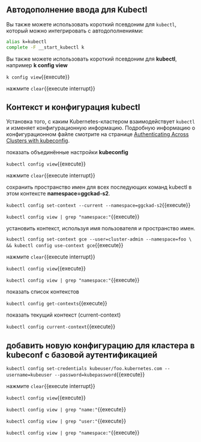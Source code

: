 
## Автодополнение ввода для Kubectl

Вы также можете использовать короткий псевдоним для `kubectl`, который можно интегрировать с автодополнениями:

```bash
alias k=kubectl
complete -F __start_kubectl k
```

Вы также можете использовать короткий псевдоним для **kubectl**, например **k config view**

`k config view`{{execute}}

нажмите ```clear```{{execute interrupt}} 

## Контекст и конфигурация kubectl

Установка того, с каким Kubernetes-кластером взаимодействует `kubectl` и изменяет конфигурационную информацию. Подробную информацию о конфигурационном файле смотрите на странице [Authenticating Across Clusters with kubeconfig](/docs/tasks/access-application-cluster/configure-access-multiple-clusters/).


показать объединённые настройки **kubeconfig**

`kubectl config view`{{execute}}

нажмите ```clear```{{execute interrupt}} 

сохранить пространство имен для всех последующих команд kubectl в этом контексте **namespace=ggckad-s2**. 

`kubectl config set-context --current --namespace=ggckad-s2`{{execute}}

`kubectl config view | grep "namespace:"`{{execute}}

установить контекст, используя имя пользователя и пространство имен.

`kubectl config set-context gce --user=cluster-admin --namespace=foo \
  && kubectl config use-context gce`{{execute}}

нажмите ```clear```{{execute interrupt}} 

`kubectl config view`{{execute}}

`kubectl config view | grep "namespace:"`{{execute}}

показать список контекстов

`kubectl config get-contexts`{{execute}}

показать текущий контекст (current-context)

`kubectl config current-context`{{execute}}

## добавить новую конфигурацию для кластера в kubeconf с базовой аутентификацией

`kubectl config set-credentials kubeuser/foo.kubernetes.com --username=kubeuser --password=kubepassword`{{execute}}

нажмите ```clear```{{execute interrupt}} 

`kubectl config view`{{execute}}

`kubectl config view | grep "name:"`{{execute}}

`kubectl config view | grep "user:"`{{execute}}

`kubectl config view | grep "namespace:"`{{execute}}



